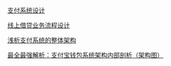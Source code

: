[支付系统设计](http://www.woshipm.com/pd/459443.html)

[线上借贷业务流程设计](http://www.woshipm.com/pd/1773008.html)

[浅析支付系统的整体架构](http://www.woshipm.com/pd/640373.html)


[最全最强解析：支付宝钱包系统架构内部剖析（架构图）](http://www.woshipm.com/pmd/160822.html)

